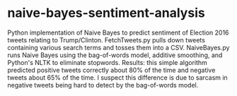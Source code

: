 # naive-bayes-sentiment-analysis
Python implementation of Naive Bayes to predict sentiment of Election 2016 tweets relating to Trump/Clinton.
FetchTweets.py pulls down tweets containing various search terms and tosses them into a CSV.
NaiveBayes.py runs Naive Bayes using the bag-of-words model, additive smoothing, and Python's NLTK to eliminate stopwords.
Results: this simple algorithm predicted positive tweets correctly about 80% of the time and negative tweets about 65% of the time. I suspect this difference is due to sarcasm in negative tweets being hard to detect by the bag-of-words model.
